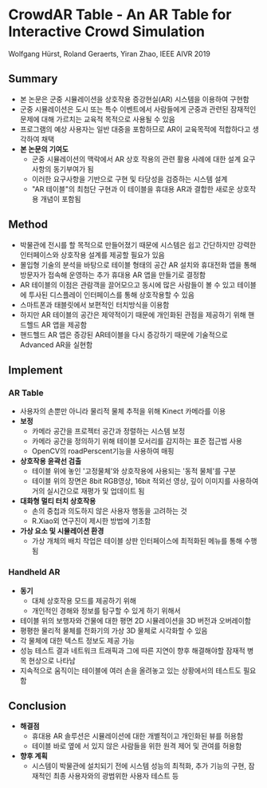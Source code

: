# CrowdAR Table - An AR Table for Interactive Crowd Simulation
Wolfgang Hürst, Roland Geraerts, Yiran Zhao, IEEE AIVR 2019

## Summary
- 본 논문은 군중 시뮬레이션을 상호작용 증강현실(AR) 시스템을 이용하여 구현함
- 군중 시뮬레이션은 도시 또는 특수 이벤트에서 사람들에게 군중과 관련된 잠재적인 문제에 대해 가르치는 교육적 목적으로 사용될 수 있음
- 프로그램의 예상 사용자는 일반 대중을 포함하므로 AR이 교육목적에 적합하다고 생각하여 채택
- **본 논문의 기여도**
    - 군중 시뮬레이션의 맥락에서 AR 상호 작용의 관련 활용 사례에 대한 설계 요구사항의 동기부여가 됨
    - 이러한 요구사항을 기반으로 구현 및 타당성을 검증하는 시스템 설계
    - "AR 테이블"의 최첨단 구현과 이 테이블을 휴대용 AR과 결합한 새로운 상호작용 개념이 포함됨

## Method
- 박물관에 전시를 할 목적으로 만들어졌기 때문에 시스템은 쉽고 간단하지만 강력한 인터페이스와 상호작용 설계를 제공할 필요가 있음
- 몰입형 기술의 분석을 바탕으로 테이블 형태의 공간 AR 설치와 휴대전화 앱을 통해 방문자가 접속해 운영하는 추가 휴대용 AR 앱을 만들기로 결정함
- AR 테이블의 이점은 관람객을 끌어모으고 동시에 많은 사람들이 볼 수 있고 테이블에 투사된 디스플레이 인터페이스를 통해 상호작용할 수 있음
- 스마트폰과 태블릿에서 보편적인 터치방식을 이용함
- 하지만 AR 테이블의 공간은 제약적이기 때문에 개인화된 관점을 제공하기 위해 핸드헬드 AR 앱을 제공함
- 핸드헬드 AR 앱은 증강된 AR테이블을 다시 증강하기 때문에 기술적으로 Advanced AR을 실현함

## Implement

### AR Table
- 사용자의 손뿐만 아니라 물리적 물체 추적을 위해 Kinect 카메라를 이용
- **보정**
    - 카메라 공간을 프로젝터 공간과 정렬하는 시스템 보정
    - 카메라 공간을 정의하기 위해 테이블 모서리를 감지하는 표준 접근법 사용
    - OpenCV의 roadPerscent기능을 사용하여 매핑
- **상호작용 윤곽선 검출**
    - 테이블 위에 놓인 '고정물체'와 상호작용에 사용되는 '동적 물체'를 구분
    - 테이블 위의 장면은 8bit RGB영상, 16bit 적외선 영상, 깊이 이미지를 사용하여 거의 실시간으로 재평가 및 업데이트 됨
- **대화형 멀티 터치 상호작용**
    - 손의 중첩과 의도하지 않은 사용자 행동을 고려하는 것
    - R.Xiao외 연구진이 제시한 방법에 기초함
- **가상 요소 및 시뮬레이션 환경**
    - 가상 개체의 배치 작업은 테이블 상판 인터페이스에 최적화된 메뉴를 통해 수행됨

### Handheld AR
- **동기**
    - 대체 상호작용 모드를 제공하기 위해
    - 개인적인 경해와 정보를 탐구할 수 있게 하기 위해서
- 테이블 위의 보행자와 건물에 대한 평면 2D 시뮬레이션을 3D 버전과 오버레이함
- 평평한 물리적 물체를 전화기의 가상 3D 물체로 시각화할 수 있음
- 각 물체에 대한 텍스트 정보도 제공 가능
- 성능 테스트 결과 네트워크 트래픽과 그에 따른 지연이 향후 해결해야할 잠재적 병목 현상으로 나타남
- 지속적으로 움직이는 테이블에 여러 손을 올려놓고 있는 상황에서의 테스트도 필요함

## Conclusion
- **해결점**
    - 휴대용 AR 솔루션은 시뮬레이션에 대한 개별적이고 개인화된 뷰를 허용함
    - 테이블 바로 옆에 서 있지 않은 사람들을 위한 원격 제어 및 관여를 허용함
- **향후 계획**
    - 시스템이 박물관에 설치되기 전에 시스템 성능의 최적화, 추가 기능의 구현, 잠재적인 최종 사용자와의 광범위한 사용자 테스트 등